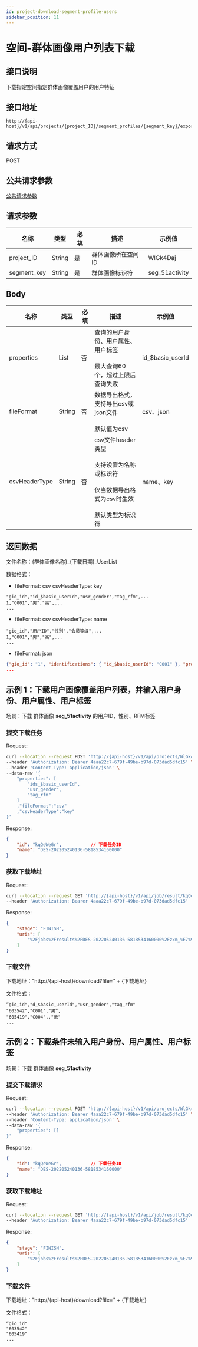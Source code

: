 ```yaml
---
id: project-download-segment-profile-users
sidebar_position: 11
---
```


# 空间-群体画像用户列表下载

## 接口说明

下载指定空间指定群体画像覆盖用户的用户特征

## 接口地址

```
http://{api-host}/v1/api/projects/{project_ID}/segment_profiles/{segment_key}/export_jobs
```

## 请求方式

POST

## 公共请求参数

[公共请求参数](../../open-api#公共请求参数)

## 请求参数

| 名称      | 类型   | 必填 | 描述                 | 示例值        |
| --------- | ------ | ---- | -------------------- | ------------- |
| project_ID  | String | 是   | 群体画像所在空间ID | WlGk4Daj |
| segment_key | String | 是   | 群体画像标识符 | seg_51activity |

## Body

| 名称      | 类型   | 必填 | 描述                 | 示例值        |
| --------- | ------ | ---- | -------------------- | ------------- |
| properties | List | 否 | 查询的用户身份、用户属性、用户标签<br></br>最大查询60个，超过上限后查询失败 | id_$basic_userId |
| fileFormat | String | 否 | 数据导出格式，支持导出csv或json文件<br></br>默认值为csv | csv、json |
| csvHeaderType | String | 否 | csv文件header类型<br></br>支持设置为名称或标识符<br></br>仅当数据导出格式为csv时生效<br></br>默认类型为标识符 | name、key |

## 返回数据

文件名称：{群体画像名称}_{下载日期}_UserList

数据格式：

- fileFormat: csv  csvHeaderType: key

```csv
"gio_id","id_$basic_userId","usr_gender","tag_rfm",...
1,"C001","男","高",...
...
```

- fileFormat: csv  csvHeaderType: name

```csv
"gio_id","用户ID","性别","会员等级",...
1,"C001","男","高",...
...
```

- fileFormat: json

```json
{"gio_id": "1", "identifications": { "id_$basic_userId": "C001" }, "properties": { "usr_gender":"男", "tag_rfm": "高",... } }
...
```

## 示例 1：下载用户画像覆盖用户列表，并输入用户身份、用户属性、用户标签

场景：下载 群体画像 **seg_51activity** 的用户ID、性别、RFM标签

### 提交下载任务

Request:

```bash
curl --location --request POST 'http://{api-host}/v1/api/projects/WlGk4Daj/segment_profiles/seg_51activity/export_jobs' \
--header 'Authorization: Bearer 4aaa22c7-679f-49be-b97d-073dad5dfc15' \
--header 'Content-Type: application/json' \
--data-raw '{
    "properties": [
        "ids_$basic_userId",
        "usr_gender",
        "tag_rfm"
    ]
    ,"fileFormat":"csv"
    ,"csvHeaderType":"key"
}'
```

Response:


```json
{
    "id": "kqQeWeGr",           // 下载任务ID
    "name": "DES-202205240136-5818534160000"
}
```

### 获取下载地址

Request:

```bash
curl --location --request GET 'http://{api-host}/v1/api/job/result/kqQeWeGr' \
--header 'Authorization: Bearer 4aaa22c7-679f-49be-b97d-073dad5dfc15'
```

Response:


```json
{
    "stage": "FINISH",
    "uris": [
        "%2Fjobs%2Fresults%2FDES-202205240136-5818534160000%2Fzxm_%E7%94%A8%E6%88%B7_%E5%AD%97%E7%AC%A6%E4%B8%B2_%E5%8A%A0%E5%AF%86_2022-04-26_UserList.csv"   // 下载地址
    ]
}
```

### 下载文件

下载地址："http://{api-host}/download?file=" + {下载地址}

文件格式：

```csv
“gio_id","d_$basic_userId","usr_gender","tag_rfm"
"603542","C001","男”,
"605419","C004",,"低"
...
```

## 示例 2：下载条件未输入用户身份、用户属性、用户标签

场景：下载 群体画像 **seg_51activity**

### 提交下载请求

Request:

```bash
curl --location --request POST 'http://{api-host}/v1/api/projects/WlGk4Daj/segment_profiles/seg_51activity/export_jobs' \
--header 'Authorization: Bearer 4aaa22c7-679f-49be-b97d-073dad5dfc15' \
--header 'Content-Type: application/json' \
--data-raw '{
    "properties": []
}'
```

Response:


```json
{
    "id": "kqQeWeGr",           // 下载任务ID
    "name": "DES-202205240136-5818534160000"
}
```

### 获取下载地址

Request:

```bash
curl --location --request GET 'http://{api-host}/v1/api/job/result/kqQeWeGr' \
--header 'Authorization: Bearer 4aaa22c7-679f-49be-b97d-073dad5dfc15'
```

Response:

```json
{
    "stage": "FINISH",
    "uris": [
        "%2Fjobs%2Fresults%2FDES-202205240136-5818534160000%2Fzxm_%E7%94%A8%E6%88%B7_%E5%AD%97%E7%AC%A6%E4%B8%B2_%E5%8A%A0%E5%AF%86_2022-04-26_UserList.csv"   // 下载地址
    ]
}
```

### 下载文件

下载地址："http://{api-host}/download?file=" + {下载地址}

文件格式：

```csv
“gio_id"
"603542"
"605419"
...
```
